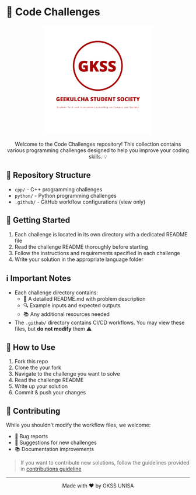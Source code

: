 # 🎯 **Code Challenges**

<div align="center">
  <img src="./assets/img/gkss_brand_logo.png" height="300px" width="300px">
  <p>
    Welcome to the Code Challenges repository! This collection contains various programming challenges designed to help you improve your coding skills. 💡
  </p>
</div>

## 📁 Repository Structure

- `cpp/` - C++ programming challenges
- `python/` - Python programming challenges
- `.github/` - GitHub workflow configurations (view only)

## 🚀 Getting Started

1. Each challenge is located in its own directory with a dedicated README file
2. Read the challenge README thoroughly before starting
3. Follow the instructions and requirements specified in each challenge
4. Write your solution in the appropriate language folder

## ℹ️ Important Notes

- Each challenge directory contains:
  - 📝 A detailed README.md with problem description
  - 🔍 Example inputs and expected outputs
  - 📚 Any additional resources needed
- The `.github/` directory contains CI/CD workflows. You may view these files, but **do not modify** them ⚠️

## 📖 How to Use

1. Fork this repo
2. Clone the your fork
3. Navigate to the challenge you want to solve
3. Read the challenge README
4. Write up your solution
5. Commit & push your changes

## 🤝 Contributing

While you shouldn't modify the workflow files, we welcome:
- 🐛 Bug reports
- 💭 Suggestions for new challenges
- 📚 Documentation improvements

> If you want to contribute new solutions, follow the guidelines provided in [contributions guideline](./CONTRIBUTING.md)

---

<p align="center">Made with ❤️ by GKSS UNISA</p>